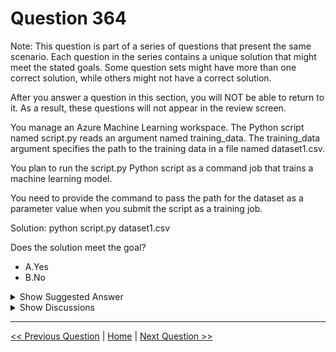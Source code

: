 # Question 364

Note: This question is part of a series of questions that present the same scenario. Each question in the series contains a unique solution that might meet the stated goals. Some question sets might have more than one correct solution, while others might not have a correct solution.

After you answer a question in this section, you will NOT be able to return to it. As a result, these questions will not appear in the review screen.

You manage an Azure Machine Learning workspace. The Python script named script.py reads an argument named training_data. The training_data argument specifies the path to the training data in a file named dataset1.csv.

You plan to run the script.py Python script as a command job that trains a machine learning model.

You need to provide the command to pass the path for the dataset as a parameter value when you submit the script as a training job.

Solution: python script.py dataset1.csv

Does the solution meet the goal?

- A.Yes
- B.No

<details>
  <summary>Show Suggested Answer</summary>

<strong>B</strong><br>

</details>

<details>
  <summary>Show Discussions</summary>

<blockquote><p><strong>D0ktor</strong> <code>(Tue 19 Nov 2024 22:47)</code> - <em>Upvotes: 1</em></p><p>B sure, need parameter</p></blockquote>
<blockquote><p><strong>jefimija</strong> <code>(Wed 23 Oct 2024 13:21)</code> - <em>Upvotes: 2</em></p><p>python script.py --training_data dataset1.csv</p></blockquote>

</details>

---

[<< Previous Question](question_363.md) | [Home](../index.md) | [Next Question >>](question_365.md)
